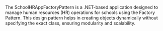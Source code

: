 The SchoolHRAppFactoryPattern is a .NET-based application designed to manage human resources (HR) operations for schools using the Factory Pattern. This design pattern helps in creating objects dynamically without specifying the exact class, ensuring modularity and scalability.
